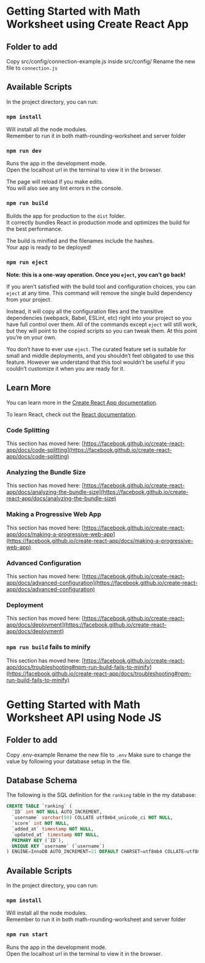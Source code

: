 # Getting Started with Math Worksheet using Create React App

## Folder to add

Copy src/config/connection-example.js inside src/config/
Rename the new file to `connection.js`

## Available Scripts

In the project directory, you can run:

### `npm install`

Will install all the node modules.\
Remember to run it in both math-rounding-worksheet and server folder

### `npm run dev`

Runs the app in the development mode.\
Open the localhost url in the terminal to view it in the browser.

The page will reload if you make edits.\
You will also see any lint errors in the console.

### `npm run build`

Builds the app for production to the `dist` folder.\
It correctly bundles React in production mode and optimizes the build for the best performance.

The build is minified and the filenames include the hashes.\
Your app is ready to be deployed!

### `npm run eject`

**Note: this is a one-way operation. Once you `eject`, you can’t go back!**

If you aren’t satisfied with the build tool and configuration choices, you can `eject` at any time. This command will remove the single build dependency from your project.

Instead, it will copy all the configuration files and the transitive dependencies (webpack, Babel, ESLint, etc) right into your project so you have full control over them. All of the commands except `eject` will still work, but they will point to the copied scripts so you can tweak them. At this point you’re on your own.

You don’t have to ever use `eject`. The curated feature set is suitable for small and middle deployments, and you shouldn’t feel obligated to use this feature. However we understand that this tool wouldn’t be useful if you couldn’t customize it when you are ready for it.

## Learn More

You can learn more in the [Create React App documentation](https://facebook.github.io/create-react-app/docs/getting-started).

To learn React, check out the [React documentation](https://reactjs.org/).

### Code Splitting

This section has moved here: [https://facebook.github.io/create-react-app/docs/code-splitting](https://facebook.github.io/create-react-app/docs/code-splitting)

### Analyzing the Bundle Size

This section has moved here: [https://facebook.github.io/create-react-app/docs/analyzing-the-bundle-size](https://facebook.github.io/create-react-app/docs/analyzing-the-bundle-size)

### Making a Progressive Web App

This section has moved here: [https://facebook.github.io/create-react-app/docs/making-a-progressive-web-app](https://facebook.github.io/create-react-app/docs/making-a-progressive-web-app)

### Advanced Configuration

This section has moved here: [https://facebook.github.io/create-react-app/docs/advanced-configuration](https://facebook.github.io/create-react-app/docs/advanced-configuration)

### Deployment

This section has moved here: [https://facebook.github.io/create-react-app/docs/deployment](https://facebook.github.io/create-react-app/docs/deployment)

### `npm run build` fails to minify

This section has moved here: [https://facebook.github.io/create-react-app/docs/troubleshooting#npm-run-build-fails-to-minify](https://facebook.github.io/create-react-app/docs/troubleshooting#npm-run-build-fails-to-minify)

# Getting Started with Math Worksheet API using Node JS

## Folder to add

Copy .env-example
Rename the new file to `.env`
Make sure to change the value by following your database setup in the file.

## Database Schema

The following is the SQL definition for the `ranking` table in the my database:

```sql
CREATE TABLE `ranking` (
  `ID` int NOT NULL AUTO_INCREMENT,
  `username` varchar(50) COLLATE utf8mb4_unicode_ci NOT NULL,
  `score` int NOT NULL,
  `added_at` timestamp NOT NULL,
  `updated_at` timestamp NOT NULL,
  PRIMARY KEY (`ID`),
  UNIQUE KEY `username` (`username`)
) ENGINE=InnoDB AUTO_INCREMENT=21 DEFAULT CHARSET=utf8mb4 COLLATE=utf8mb4_unicode_ci;
```

## Available Scripts

In the project directory, you can run:

### `npm install`

Will install all the node modules.\
Remember to run it in both math-rounding-worksheet and server folder

### `npm run start`

Runs the app in the development mode.\
Open the localhost url in the terminal to view it in the browser.
